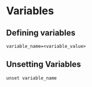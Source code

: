 # Variables

## Defining variables

`variable_name=<variable_value>`

## Unsetting Variables

`unset variable_name`
